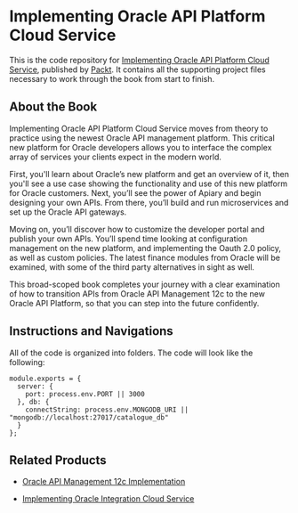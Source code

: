 # Implementing Oracle API Platform Cloud Service

This is the code repository for [Implementing Oracle API Platform Cloud Service](https://www.packtpub.com/virtualization-and-cloud/implementing-oracle-api-platform-cloud-service?utm_source=github&utm_medium=repository&utm_campaign=9781788478656), published by [Packt](https://www.packtpub.com/). It contains all the supporting project files necessary to work through the book from start to finish.

## About the Book
Implementing Oracle API Platform Cloud Service moves from theory to practice using the newest Oracle API management platform. This critical new platform for Oracle developers allows you to interface the complex array of services your clients expect in the modern world.

First, you'll learn about Oracle’s new platform and get an overview of it, then you'll see a use case showing the functionality and use of this new platform for Oracle customers. Next, you’ll see the power of Apiary and begin designing your own APIs. From there, you’ll build and run microservices and set up the Oracle API gateways. 

Moving on, you’ll discover how to customize the developer portal and publish your own APIs. You’ll spend time looking at configuration management on the new platform, and implementing the Oauth 2.0 policy, as well as custom policies. The latest finance modules from Oracle will be examined, with some of the third party alternatives in sight as well.

This broad-scoped book completes your journey with a clear examination of how to transition APIs from Oracle API Management 12c to the new Oracle API Platform, so that you can step into the future confidently.

## Instructions and Navigations
All of the code is organized into folders. The code will look like the following:
```
module.exports = {
  server: {
    port: process.env.PORT || 3000
  }, db: {
    connectString: process.env.MONGODB_URI || "mongodb://localhost:27017/catalogue_db"
  }
};
```
## Related Products
* [Oracle API Management 12c Implementation](https://www.packtpub.com/application-development/oracle-api-management-12c-implementation?utm_source=github&utm_medium=repository&utm_campaign=9781785283635)

* [Implementing Oracle Integration Cloud Service](https://www.packtpub.com/virtualization-and-cloud/implementing-oracle-integration-cloud-service?utm_source=github&utm_medium=repository&utm_campaign=9781786460721)
